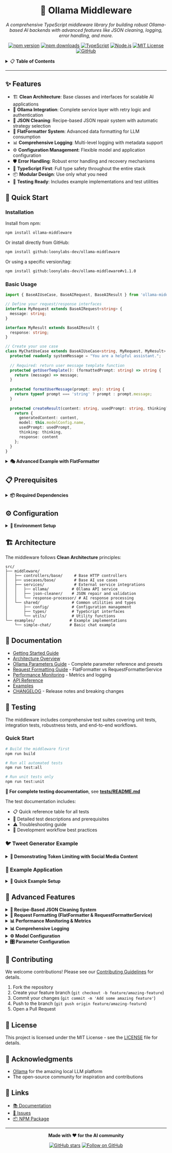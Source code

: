 <div align="center">

# 🚀 Ollama Middleware

*A comprehensive TypeScript middleware library for building robust Ollama-based AI backends with advanced features like JSON cleaning, logging, error handling, and more.*

<!-- Horizontal Badge Navigation Bar -->
[![npm version](https://img.shields.io/npm/v/ollama-middleware.svg?style=for-the-badge&logo=npm&logoColor=white)](https://www.npmjs.com/package/ollama-middleware)
[![npm downloads](https://img.shields.io/npm/dm/ollama-middleware.svg?style=for-the-badge&logo=npm&logoColor=white)](https://www.npmjs.com/package/ollama-middleware)
[![TypeScript](https://img.shields.io/badge/TypeScript-5.7+-blue.svg?style=for-the-badge&logo=typescript&logoColor=white)](#-features)
[![Node.js](https://img.shields.io/badge/Node.js-18+-339933?style=for-the-badge&logo=nodedotjs&logoColor=white)](#-prerequisites)
[![MIT License](https://img.shields.io/badge/License-MIT-yellow.svg?style=for-the-badge&logo=opensource&logoColor=white)](#-license)
[![GitHub](https://img.shields.io/badge/GitHub-Repository-181717?style=for-the-badge&logo=github&logoColor=white)](https://github.com/loonylabs-dev/ollama-middleware)

</div>

<!-- Table of Contents -->
<details>
<summary>📋 <strong>Table of Contents</strong></summary>

- [✨ Features](#-features)
- [🚀 Quick Start](#-quick-start)
- [📋 Prerequisites](#-prerequisites)
- [⚙️ Configuration](#️-configuration)
- [🏗️ Architecture](#️-architecture)
- [📖 Documentation](#-documentation)
- [🧪 Testing and Examples](#-testing-and-examples)
- [🔧 Advanced Features](#-advanced-features)
- [🤝 Contributing](#-contributing)
- [📄 License](#-license)
- [🙏 Acknowledgments](#-acknowledgments)
- [🔗 Links](#-links)

</details>

---

## ✨ Features

- 🏗️ **Clean Architecture**: Base classes and interfaces for scalable AI applications
- 🤖 **Ollama Integration**: Complete service layer with retry logic and authentication
- 🧹 **JSON Cleaning**: Recipe-based JSON repair system with automatic strategy selection
- 🎨 **FlatFormatter System**: Advanced data formatting for LLM consumption
- 📊 **Comprehensive Logging**: Multi-level logging with metadata support
- ⚙️ **Configuration Management**: Flexible model and application configuration
- 🛡️ **Error Handling**: Robust error handling and recovery mechanisms
- 🔧 **TypeScript First**: Full type safety throughout the entire stack
- 📦 **Modular Design**: Use only what you need
- 🧪 **Testing Ready**: Includes example implementations and test utilities

## 🚀 Quick Start

### Installation

Install from npm:

```bash
npm install ollama-middleware
```

Or install directly from GitHub:

```bash
npm install github:loonylabs-dev/ollama-middleware
```

Or using a specific version/tag:

```bash
npm install github:loonylabs-dev/ollama-middleware#v1.1.0
```

### Basic Usage

```typescript
import { BaseAIUseCase, BaseAIRequest, BaseAIResult } from 'ollama-middleware';

// Define your request/response interfaces
interface MyRequest extends BaseAIRequest<string> {
  message: string;
}

interface MyResult extends BaseAIResult {
  response: string;
}

// Create your use case
class MyChatUseCase extends BaseAIUseCase<string, MyRequest, MyResult> {
  protected readonly systemMessage = "You are a helpful assistant.";
  
  // Required: return user message template function
  protected getUserTemplate(): (formattedPrompt: string) => string {
    return (message) => message;
  }
  
  protected formatUserMessage(prompt: any): string {
    return typeof prompt === 'string' ? prompt : prompt.message;
  }
  
  protected createResult(content: string, usedPrompt: string, thinking?: string): MyResult {
    return {
      generatedContent: content,
      model: this.modelConfig.name,
      usedPrompt: usedPrompt,
      thinking: thinking,
      response: content
    };
  }
}
```

<details>
<summary><strong>🎭 Advanced Example with FlatFormatter</strong></summary>

```typescript
import { 
  FlatFormatter, 
  personPreset
} from 'ollama-middleware';

class ProfileGeneratorUseCase extends BaseAIUseCase {
  protected readonly systemMessage = `You are a professional profile creator.
  
IMPORTANT: Respond with ONLY valid JSON following this schema:
{
  "name": "Person name",
  "title": "Professional title", 
  "summary": "Brief professional overview",
  "skills": "Key skills and expertise",
  "achievements": "Notable accomplishments"
}`;

  // Use FlatFormatter and presets for rich context building
  protected formatUserMessage(prompt: any): string {
    const { person, preferences, guidelines } = prompt;
    
    const contextSections = [
      // Use preset for structured data
      personPreset.formatForLLM(person, "## PERSON INFO:"),
      
      // Use FlatFormatter for custom structures
      `## PREFERENCES:\n${FlatFormatter.flatten(preferences, {
        format: 'bulleted',
        keyValueSeparator: ': '
      })}`,
      
      // Format guidelines with FlatFormatter
      `## GUIDELINES:\n${FlatFormatter.flatten(
        guidelines.map(g => ({ 
          guideline: g,
          priority: "MUST FOLLOW" 
        })),
        {
          format: 'numbered',
          entryTitleKey: 'guideline',
          ignoredKeys: ['guideline']
        }
      )}`
    ];
    
    return contextSections.join('\n\n');
  }
  
  protected createResult(content: string, usedPrompt: string, thinking?: string): MyResult {
    return {
      generatedContent: content,
      model: this.modelConfig.name,
      usedPrompt,
      thinking,
      profile: JSON.parse(content)
    };
  }
}

// Use it
const profileGen = new ProfileGeneratorUseCase();
const result = await profileGen.execute({ 
  prompt: { 
    person: { name: "Alice", occupation: "Engineer" },
    preferences: { tone: "professional", length: "concise" },
    guidelines: ["Highlight technical skills", "Include leadership"]
  },
  authToken: "optional-token"
});
```

</details>

## 📋 Prerequisites

<details>
<summary><strong>📦 Required Dependencies</strong></summary>

- **Node.js** 18+
- **TypeScript** 4.9+
- **Ollama server** running (local or remote)

</details>

## ⚙️ Configuration

<details>
<summary><strong>🔧 Environment Setup</strong></summary>

Create a `.env` file in your project root:

```env
# Server Configuration
PORT=3000
NODE_ENV=development

# Logging
LOG_LEVEL=info

# Ollama Model Configuration (REQUIRED)
MODEL1_NAME=phi3:mini              # Required: Your model name
MODEL1_URL=http://localhost:11434  # Optional: Defaults to localhost
MODEL1_TOKEN=optional-auth-token   # Optional: For authenticated servers
```

</details>

## 🏗️ Architecture

The middleware follows **Clean Architecture** principles:

```
src/
├── middleware/
│   ├── controllers/base/     # Base HTTP controllers
│   ├── usecases/base/        # Base AI use cases
│   ├── services/             # External service integrations
│   │   ├── ollama/          # Ollama API service
│   │   ├── json-cleaner/    # JSON repair and validation
│   │   └── response-processor/ # AI response processing
│   └── shared/              # Common utilities and types
│       ├── config/          # Configuration management
│       ├── types/           # TypeScript interfaces
│       └── utils/           # Utility functions
└── examples/               # Example implementations
    └── simple-chat/        # Basic chat example
```

## 📖 Documentation

- [Getting Started Guide](docs/GETTING_STARTED.md)
- [Architecture Overview](docs/ARCHITECTURE.md)
- [Ollama Parameters Guide](docs/OLLAMA_PARAMETERS.md) - Complete parameter reference and presets
- [Request Formatting Guide](docs/REQUEST_FORMATTING.md) - FlatFormatter vs RequestFormatterService
- [Performance Monitoring](docs/PERFORMANCE_MONITORING.md) - Metrics and logging
- [API Reference](docs/API_REFERENCE.md)
- [Examples](docs/EXAMPLES.md)
- [CHANGELOG](CHANGELOG.md) - Release notes and breaking changes

## 🧪 Testing

The middleware includes comprehensive test suites covering unit tests, integration tests, robustness tests, and end-to-end workflows.

### Quick Start

```bash
# Build the middleware first
npm run build

# Run all automated tests
npm run test:all

# Run unit tests only
npm run test:unit
```

**📖 For complete testing documentation**, see **[tests/README.md](tests/README.md)**

The test documentation includes:
- 📋 Quick reference table for all tests
- 🚀 Detailed test descriptions and prerequisites
- ⚠️ Troubleshooting guide
- 🔬 Development workflow best practices

### 🐦 Tweet Generator Example

<details>
<summary><strong>💬 Demonstrating Token Limiting with Social Media Content</strong></summary>

The **Tweet Generator** example showcases parameter configuration for controlling output length:

```typescript
import { TweetGeneratorUseCase } from 'ollama-middleware';

const tweetGenerator = new TweetGeneratorUseCase();

const result = await tweetGenerator.execute({
  prompt: 'The importance of clean code in software development'
});

console.log(result.tweet);          // Generated tweet
console.log(result.characterCount); // Character count
console.log(result.withinLimit);    // true if ≤ 280 chars
```

**Key Features:**
- 🎯 **Token Limiting**: Uses `num_predict: 70` to limit output to ~280 characters
- 📊 **Character Validation**: Automatically checks if output is within Twitter's limit
- 🎨 **Marketing Preset**: Optimized parameters for engaging, concise content
- ✅ **Testable**: Integration test verifies parameter effectiveness

**Parameter Configuration:**
```typescript
protected getParameterOverrides(): ModelParameterOverrides {
  return {
    num_predict: 70,        // Limit to ~280 characters
    temperatureOverride: 0.7,
    repeatPenalty: 1.3,
    frequencyPenalty: 0.3,
    presencePenalty: 0.2,
    topP: 0.9,
    topK: 50,
    repeatLastN: 32
  };
}
```

This example demonstrates:
- How to configure parameters for specific output requirements
- Token limiting as a practical use case
- Validation and testing of parameter effectiveness
- Real-world application (social media content generation)

See `src/examples/tweet-generator/` for full implementation.

</details>

### 🎯 Example Application

<details>
<summary><strong>🚀 Quick Example Setup</strong></summary>

Run the included examples:

```bash
# Clone the repository
git clone https://github.com/loonylabs-dev/ollama-middleware.git
cd ollama-middleware

# Install dependencies
npm install

# Copy environment template
cp .env.example .env

# Start Ollama (if running locally)
ollama serve

# Run the example
npm run dev
```

Test the API:
```bash
curl -X POST http://localhost:3000/api/chat \
  -H "Content-Type: application/json" \
  -d '{"message": "Hello, how are you?"}'
```

</details>

## 🔧 Advanced Features

<details>
<summary><strong>🧹 Recipe-Based JSON Cleaning System</strong></summary>

Advanced JSON repair with automatic strategy selection and modular operations:

```typescript
import { JsonCleanerService, JsonCleanerFactory } from 'ollama-middleware';

// Simple usage (async - uses new recipe system with fallback)
const result = await JsonCleanerService.processResponseAsync(malformedJson);
console.log(result.cleanedJson);

// Legacy sync method (still works)
const cleaned = JsonCleanerService.processResponse(malformedJson);

// Advanced: Quick clean with automatic recipe selection
const result = await JsonCleanerFactory.quickClean(malformedJson);
console.log('Success:', result.success);
console.log('Confidence:', result.confidence);
console.log('Changes:', result.totalChanges);
```

**Features:**
- 🎯 Automatic strategy selection (Conservative/Aggressive/Adaptive)
- 🔧 Modular detectors & fixers for specific problems
- ✨ Extracts JSON from Markdown/Think-Tags
- 🔄 Checkpoint/Rollback support for safe repairs
- 📊 Detailed metrics (confidence, quality, performance)
- 🛡️ Fallback to legacy system for compatibility

**Available Templates:**
```typescript
import { RecipeTemplates } from 'ollama-middleware';

const conservativeRecipe = RecipeTemplates.conservative();
const aggressiveRecipe = RecipeTemplates.aggressive();
const adaptiveRecipe = RecipeTemplates.adaptive();
```

See [Recipe System Documentation](src/middleware/services/json-cleaner/recipe-system/README.md) for details.

</details>

<details>
<summary><strong>📝 Request Formatting (FlatFormatter & RequestFormatterService)</strong></summary>

**For simple data:** Use [FlatFormatter](src/middleware/services/flat-formatter/README.md)
```typescript
const flat = FlatFormatter.flatten({ name: 'Alice', age: 30 });
```

**For complex nested prompts:** Use RequestFormatterService
```typescript
import { RequestFormatterService } from 'ollama-middleware';

const prompt = {
  context: { genre: 'sci-fi', tone: 'dark' },
  instruction: 'Write an opening'
};

const formatted = RequestFormatterService.formatUserMessage(
  prompt, (s) => s, 'MyUseCase'
);
// Outputs: ## CONTEXT:\ngenre: sci-fi\ntone: dark\n\n## INSTRUCTION:\nWrite an opening
```

See [Request Formatting Guide](docs/REQUEST_FORMATTING.md) for details.

</details>

<details>
<summary><strong>📊 Performance Monitoring & Metrics</strong></summary>

Automatic performance tracking with `UseCaseMetricsLoggerService`:

```typescript
// Automatically logged for all use cases:
// - Execution time
// - Token usage (input/output)
// - Generation speed (tokens/sec)
// - Parameters used
```

Metrics appear in console logs:
```
✅ Completed AI use case [MyUseCase = phi3:mini] SUCCESS
   Time: 2.5s | Input: 120 tokens | Output: 85 tokens | Speed: 34.0 tokens/sec
```

See [Performance Monitoring Guide](docs/PERFORMANCE_MONITORING.md) for advanced usage.

</details>

<details>
<summary><strong>📊 Comprehensive Logging</strong></summary>

Multi-level logging with contextual metadata:

```typescript
import { logger } from 'ollama-middleware';

logger.info('Operation completed', {
  context: 'MyService',
  metadata: { userId: 123, duration: 150 }
});
```

</details>

<details>
<summary><strong>⚙️ Model Configuration</strong></summary>

Flexible model management:

```typescript
import { getModelConfig } from 'ollama-middleware';

// MODEL1_NAME is required in .env or will throw error
const config = getModelConfig('MODEL1');
console.log(config.name);     // Value from MODEL1_NAME env variable
console.log(config.baseUrl);  // Value from MODEL1_URL or default localhost
```

</details>

<details>
<summary><strong>🎛️ Parameter Configuration</strong></summary>

Ollama-middleware provides fine-grained control over model parameters to optimize output for different use cases:

```typescript
import { BaseAIUseCase, ModelParameterOverrides } from 'ollama-middleware';

class MyUseCase extends BaseAIUseCase<MyRequest, MyResult> {
  protected getParameterOverrides(): ModelParameterOverrides {
    return {
      temperatureOverride: 0.8,      // Control creativity vs. determinism
      repeatPenalty: 1.3,             // Reduce word repetition
      frequencyPenalty: 0.2,          // Penalize frequent words
      presencePenalty: 0.2,           // Encourage topic diversity
      topP: 0.92,                     // Nucleus sampling threshold
      topK: 60,                       // Vocabulary selection limit
      repeatLastN: 128                // Context window for repetition
    };
  }
}
```

**Parameter Levels:**
- **Global defaults**: Set in `ModelParameterManagerService`
- **Use-case level**: Override via `getParameterOverrides()` method
- **Request level**: Pass parameters directly in requests

**Available Presets:**

```typescript
import { ModelParameterManagerService } from 'ollama-middleware';

// Use curated presets for common use cases
const creativeParams = ModelParameterManagerService.getDefaultParametersForType('creative_writing');
const factualParams = ModelParameterManagerService.getDefaultParametersForType('factual');
const poeticParams = ModelParameterManagerService.getDefaultParametersForType('poetic');
const dialogueParams = ModelParameterManagerService.getDefaultParametersForType('dialogue');
const technicalParams = ModelParameterManagerService.getDefaultParametersForType('technical');
const marketingParams = ModelParameterManagerService.getDefaultParametersForType('marketing');
```

**Presets Include:**
- 📚 **Creative Writing**: Novels, stories, narrative fiction
- 📊 **Factual**: Reports, documentation, journalism
- 🎭 **Poetic**: Poetry, lyrics, artistic expression
- 💬 **Dialogue**: Character dialogue, conversational content
- 🔧 **Technical**: Code documentation, API references
- 📢 **Marketing**: Advertisements, promotional content

For detailed documentation about all parameters, value ranges, and preset configurations, see:
**[Ollama Parameters Guide](./docs/OLLAMA_PARAMETERS.md)**

</details>

## 🤝 Contributing

We welcome contributions! Please see our [Contributing Guidelines](CONTRIBUTING.md) for details.

1. Fork the repository
2. Create your feature branch (`git checkout -b feature/amazing-feature`)
3. Commit your changes (`git commit -m 'Add some amazing feature'`)
4. Push to the branch (`git push origin feature/amazing-feature`)
5. Open a Pull Request

## 📄 License

This project is licensed under the MIT License - see the [LICENSE](LICENSE) file for details.

## 🙏 Acknowledgments

- [Ollama](https://ollama.ai/) for the amazing local LLM platform
- The open-source community for inspiration and contributions

## 🔗 Links

- [📚 Documentation](https://github.com/loonylabs-dev/ollama-middleware/docs)
- [🐛 Issues](https://github.com/loonylabs-dev/ollama-middleware/issues)
- [📦 NPM Package](https://www.npmjs.com/package/ollama-middleware)

---

<div align="center">

**Made with ❤️ for the AI community**

[![GitHub stars](https://img.shields.io/github/stars/planichttm/ollama-middleware?style=social)](https://github.com/loonylabs-dev/ollama-middleware/stargazers)
[![Follow on GitHub](https://img.shields.io/github/followers/planichttm?style=social&label=Follow)](https://github.com/planichttm)

</div>